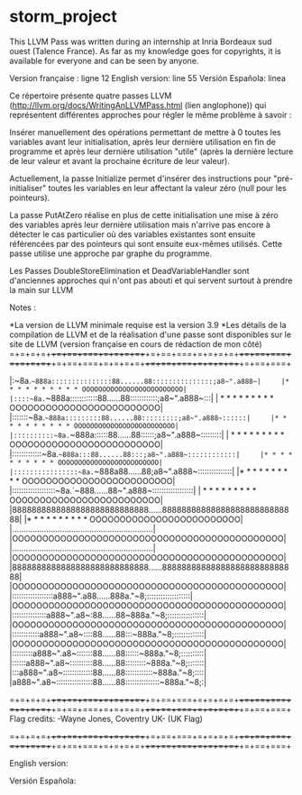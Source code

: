 # storm_project

This LLVM Pass was written during an internship at Inria Bordeaux sud ouest (Talence France).
As far as my knowledge goes for copyrights, it is available for everyone and can be seen by anyone.

Version française : ligne 12
English version: line 55
Versión Española: linea 



Ce répertoire présente quatre passes LLVM (http://llvm.org/docs/WritingAnLLVMPass.html (lien anglophone)) qui représentent différentes approches pour régler le même problème à savoir :

Insérer manuellement des opérations permettant de mettre à 0 toutes les variables avant leur initialisation, après leur dernière utilisation en fin de programme et après leur dernière utilisation "utile" (après la dernière lecture de leur valeur et avant la prochaine écriture de leur valeur).

Actuellement, la passe Initialize permet d'insérer des instructions pour "pré-initialiser" toutes les variables en leur affectant la valeur zéro (null pour les pointeurs).

La passe PutAtZero réalise en plus de cette initialisation une mise à zéro des variables après leur dernière utilisation mais n'arrive pas encore à détecter le cas particulier où des variables existantes sont ensuite référencées par des pointeurs qui sont ensuite eux-mêmes utilisés.
Cette passe utilise une approche par graphe du programme.

Les Passes DoubleStoreElimination et DeadVariableHandler sont d'anciennes approches qui n'ont pas abouti et qui servent surtout à prendre la main sur LLVM


Notes :

*La version de LLVM minimale requise est la version 3.9
*Les détails de la compilation de LLVM et de la réalisation d'une passe sont disponibles sur le site de LLVM (version française en cours de rédaction de mon côté)
=+=+=+=+~~~~+=+==+===+=+=+=+=+~~~~+=+==+===+=+=+=+=+~~~~+=+==+===+=+=+=+=+~~~~+=+==+===+=+=+=+=+~~~~+=+==+===+=+=+=+=+~~~~+=+==+===+

   |:~8a.`~888a:::::::::::::::88......88:::::::::::::::;a8~".a888~|     |* * * * * * * * * * OOOOOOOOOOOOOOOOOOOOOOOOO|
   |::::~8a.`~888a::::::::::::88......88::::::::::::;a8~".a888~:::|     | * * * * * * * * *  OOOOOOOOOOOOOOOOOOOOOOOOO|
   |:::::::~8a.`~888a:::::::::88......88:::::::::;a8~".a888~::::::|     |* * * * * * * * * * OOOOOOOOOOOOOOOOOOOOOOOOO|
   |::::::::::~8a.`~888a::::::88......88::::::;a8~".a888~:::::::::|     | * * * * * * * * *  OOOOOOOOOOOOOOOOOOOOOOOOO|
   |:::::::::::::~8a.`~888a:::88......88:::;a8~".a888~::::::::::::|     |* * * * * * * * * * OOOOOOOOOOOOOOOOOOOOOOOOO|
   |::::::::::::::::~8a.`~888a88......88;a8~".a888~:::::::::::::::|     |* * * * * * * * * * OOOOOOOOOOOOOOOOOOOOOOOOO|
   |:::::::::::::::::::~8a.`~888......88~".a888~::::::::::::::::::|     | * * * * * * * * *  OOOOOOOOOOOOOOOOOOOOOOOOO|
   |8888888888888888888888888888......8888888888888888888888888888|     |* * * * * * * * * * OOOOOOOOOOOOOOOOOOOOOOOOO|
   |..............................................................|     |OOOOOOOOOOOOOOOOOOOOOOOOOOOOOOOOOOOOOOOOOOOOO|
   |..............................................................|     |OOOOOOOOOOOOOOOOOOOOOOOOOOOOOOOOOOOOOOOOOOOOO|
   |8888888888888888888888888888......8888888888888888888888888888|     |OOOOOOOOOOOOOOOOOOOOOOOOOOOOOOOOOOOOOOOOOOOOO|
   |::::::::::::::::::a888~".a88......888a."~8;:::::::::::::::::::|     |OOOOOOOOOOOOOOOOOOOOOOOOOOOOOOOOOOOOOOOOOOOOO|
   |:::::::::::::::a888~".a8~:88......88~888a."~8;::::::::::::::::|     |OOOOOOOOOOOOOOOOOOOOOOOOOOOOOOOOOOOOOOOOOOOOO|
   |::::::::::::a888~".a8~::::88......88:::~888a."~8;:::::::::::::|     |OOOOOOOOOOOOOOOOOOOOOOOOOOOOOOOOOOOOOOOOOOOOO|
   |:::::::::a888~".a8~:::::::88......88::::::~888a."~8;::::::::::| 
   |::::::a888~".a8~::::::::::88......88:::::::::~888a."~8;:::::::|
   |:::a888~".a8~:::::::::::::88......88::::::::::::~888a."~8;::::|
   |a888~".a8~::::::::::::::::88......88:::::::::::::::~888a."~8;:|
                                    
=+=+=+=+~~~~+=+==+===+=+=+=+=+~~~~+=+==+===+=+=+=+=+~~~~+=+==+===+=+=+=+=+~~~~+=+==+===+=+=+=+=+~~~~+=+==+===+=+=+=+=+~~~~+=+==+===+
Flag credits:
-Wayne Jones, Coventry UK- (UK Flag)

=+=+=+=+~~~~+=+==+===+=+=+=+=+~~~~+=+==+===+=+=+=+=+~~~~+=+==+===+=+=+=+=+~~~~+=+==+===+=+=+=+=+~~~~+=+==+===+=+=+=+=+~~~~+=+==+===+

English version:

Versión Española:
